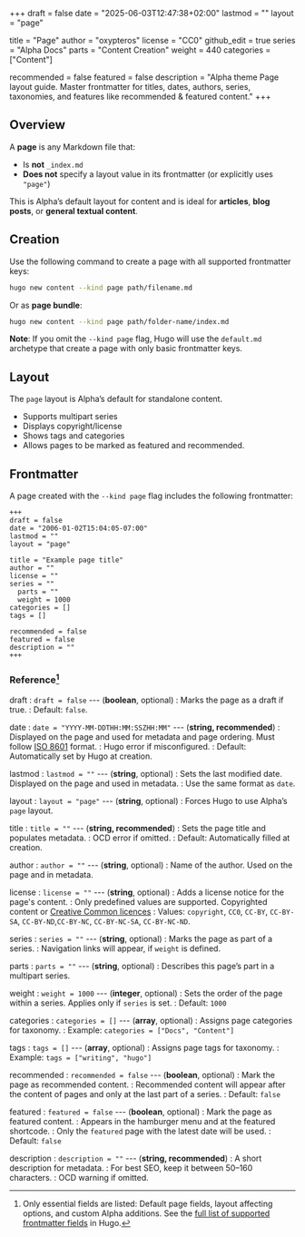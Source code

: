 +++
draft = false
date = "2025-06-03T12:47:38+02:00"
lastmod = ""
layout = "page"

title = "Page"
author = "oxypteros"
license = "CC0"
github_edit = true
series = "Alpha Docs"
  parts = "Content Creation"
  weight = 440
categories = ["Content"]

recommended = false
featured = false
description = "Alpha theme Page layout guide. Master frontmatter for titles, dates, authors, series, taxonomies, and features like recommended & featured content."
+++
## Overview
A **page** is any Markdown file that:
- Is **not** `_index.md`
- **Does not** specify a layout value in its frontmatter (or explicitly uses `"page"`)

This is Alpha’s default layout for content and is ideal for **articles**, **blog posts**, or **general textual content**.


## Creation
Use the following command to create a page with all supported frontmatter keys:
```bash
hugo new content --kind page path/filename.md
```
Or as **page bundle**:
```bash
hugo new content --kind page path/folder-name/index.md
```
**Note**: If you omit the `--kind page` flag, Hugo will use the `default.md` archetype that create a page with only basic frontmatter keys.

## Layout
The `page` layout is Alpha’s default for standalone content.

- Supports multipart series
- Displays copyright/license
- Shows tags and categories
- Allows pages to be marked as featured and recommended.

## Frontmatter
A page created with the `--kind page` flag includes the following frontmatter:
```
+++
draft = false
date = "2006-01-02T15:04:05-07:00"
lastmod = ""
layout = "page"

title = "Example page title"
author = ""
license = ""
series = ""
  parts = ""
  weight = 1000
categories = []
tags = []

recommended = false
featured = false
description = ""
+++
```
### Reference[^1]
draft 
: `draft = false` --- (**boolean**, optional)
: Marks the page as a draft if true.
: Default: `false`.

date
: `date = "YYYY-MM-DDTHH:MM:SSZHH:MM"` --- (**string, recommended**)
: Displayed on the page and used for metadata and page ordering. Must follow [ISO 8601](https://en.wikipedia.org/wiki/ISO_8601) format.
: Hugo error if misconfigured.
: Default: Automatically set by Hugo at creation. 

lastmod 
: `lastmod = ""` --- (**string**, optional)
: Sets the last modified date. Displayed on the page and used in metadata. 
: Use the same format as `date`.

layout 
: `layout = "page"` --- (**string**, optional)
: Forces Hugo to use Alpha’s `page` layout.

title 
: `title = ""` --- (**string, recommended**)
: Sets the page title and populates metadata.
: OCD error if omitted.
: Default: Automatically filled at creation.

author 
: `author = ""` --- (**string**, optional)
: Name of the author. Used on the page and in metadata.

license 
: `license = ""` --- (**string**, optional)
: Adds a license notice for the page's content.
: Only predefined values are supported. Copyrighted content or [Creative Common licences](https://creativecommons.org/share-your-work/cclicenses/)
: Values: `copyright`, `CC0`, `CC-BY`, `CC-BY-SA`, `CC-BY-ND`,`CC-BY-NC`, `CC-BY-NC-SA`, `CC-BY-NC-ND`.

series 
: `series = ""` --- (**string**, optional)
: Marks the page as part of a series. 
: Navigation links will appear, if `weight` is defined.

parts 
: `parts = ""` --- (**string**, optional)
: Describes this page’s part in a multipart series.

weight 
: `weight = 1000` --- (**integer**, optional)
: Sets the order of the page within a series. Applies only if `series` is set.
: Default: `1000`

categories 
: `categories = []` --- (**array**, optional)
: Assigns page categories for taxonomy.
: Example: `categories = ["Docs", "Content"]`

tags 
: `tags = []` --- (**array**, optional)
: Assigns page tags for taxonomy.
: Example: `tags = ["writing", "hugo"]`

recommended
: `recommended = false` --- (**boolean**, optional)
: Mark the page as recommended content.
: Recommended content will appear after the content of pages and only at the last part of a series.
: Default: `false`

featured
: `featured = false` --- (**boolean**, optional)
: Mark the page as featured content.
: Appears in the hamburger menu and at the featured shortcode.
: Only the `featured` page with the latest date will be used.
: Default: `false`

description 
: `description = ""` --- (**string, recommended**)
: A short description for metadata.
: For best SEO, keep it between 50–160 characters.
: OCD warning if omitted.

[^1]: Only essential fields are listed: Default page fields, layout affecting options, and custom Alpha additions. See the [full list of supported frontmatter fields](https://gohugo.io/content-management/front-matter/#fields) in Hugo.